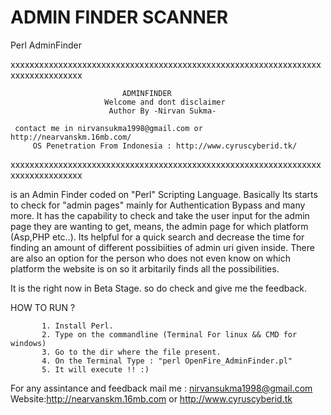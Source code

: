 # ADMIN FINDER SCANNER
Perl AdminFinder


xxxxxxxxxxxxxxxxxxxxxxxxxxxxxxxxxxxxxxxxxxxxxxxxxxxxxxxxxxxxxxxxxxxxxxxxxxxxxxxx
                                  
                             ADMINFINDER                                                                                                                                              
                         Welcome and dont disclaimer                                                           
                          Author By -Nirvan Sukma-                                                          
                                                                                                            
     contact me in nirvansukma1998@gmail.com or http://nearvanskm.16mb.com/                              
         OS Penetration From Indonesia : http://www.cyruscyberid.tk/                                       

xxxxxxxxxxxxxxxxxxxxxxxxxxxxxxxxxxxxxxxxxxxxxxxxxxxxxxxxxxxxxxxxxxxxxxxxxxxxxxxx


is an Admin Finder coded on "Perl" Scripting Language. Basically Its starts to check for "admin pages" mainly for Authentication Bypass and many more. It has the capability to check and take the user input for the admin page they are wanting to get, means, the admin page for which platform (Asp,PHP etc..). Its helpful for a quick search and decrease the time for finding an amount of different possibiities of admin uri given inside. There are also an option for the person who does not even know on which platform the website is on so it arbitarily finds all the possibilities.

It is the right now in Beta Stage. so do check and give me the feedback.

HOW TO RUN ?


           1. Install Perl.
           2. Type on the commandline (Terminal For linux && CMD for windows)
           3. Go to the dir where the file present.
           4. On the Terminal Type : "perl OpenFire_AdminFinder.pl"
           5. It will execute !! :)

For any assintance and feedback mail me : nirvansukma1998@gmail.com Website:http://nearvanskm.16mb.com or http://www.cyruscyberid.tk
